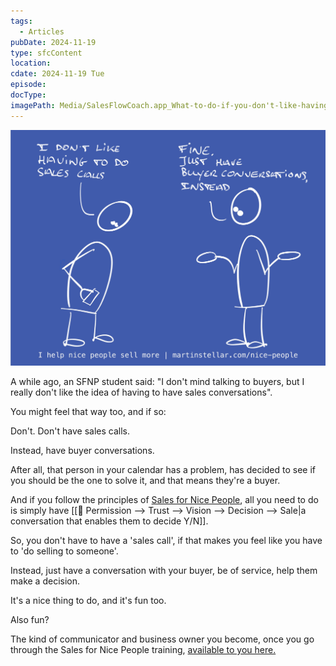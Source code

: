 ```yaml
---
tags:
  - Articles
pubDate: 2024-11-19
type: sfcContent
location: 
cdate: 2024-11-19 Tue
episode: 
docType: 
imagePath: Media/SalesFlowCoach.app_What-to-do-if-you-don't-like-having-sales-calls_MartinStellar.jpeg
---
```


![](Media/SalesFlowCoach.app_What-to-do-if-you-don't-like-having-sales-calls_MartinStellar.jpeg)

A while ago, an SFNP student said: "I don't mind talking to buyers, but I really don't like the idea of having to have sales conversations".

You might feel that way too, and if so:

Don't. Don't have sales calls.

Instead, have buyer conversations.

After all, that person in your calendar has a problem, has decided to see if you should be the one to solve it, and that means they're a buyer.

And if you follow the principles of [Sales for Nice People](https://martinstellar.com/sales-for-nice-people-info/), all you need to do is simply have [[📄 Permission --> Trust --> Vision --> Decision --> Sale|a conversation that enables them to decide Y/N]].

So, you don't have to have a 'sales call', if that makes you feel like you have to 'do selling to someone'.

Instead, just have a conversation with your buyer, be of service, help them make a decision.

It's a nice thing to do, and it's fun too.

Also fun?

The kind of communicator and business owner you become, once you go through the Sales for Nice People training, [available to you here. ](https://martinstellar.com/sales-for-nice-people-info/)
